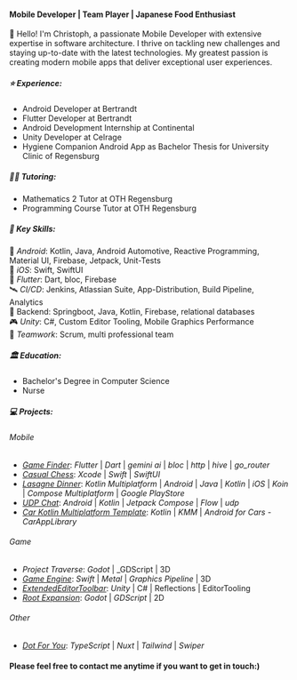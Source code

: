 #### Mobile Developer | Team Player | Japanese Food Enthusiast

👋 Hello! I'm Christoph, a passionate Mobile Developer with extensive expertise in software architecture. I thrive on tackling new challenges and staying up-to-date with the latest technologies. My greatest passion is creating modern mobile apps that deliver exceptional user experiences.

##### ⭐️ Experience:
- Android Developer at Bertrandt 
- Flutter Developer at Bertrandt 
- Android Development Internship at Continental 
- Unity Developer at Celrage 
- Hygiene Companion Android App as Bachelor Thesis for University Clinic of Regensburg 

##### 👨‍🏫 Tutoring:
- Mathematics 2 Tutor at OTH Regensburg 
- Programming Course Tutor at OTH Regensburg 

##### 🔑 Key Skills:
 🤖 _Android_: Kotlin, Java, Android Automotive, Reactive Programming, Material UI, Firebase, Jetpack, Unit-Tests<br>
 🍎 _iOS_: Swift, SwiftUI<br>
 🐥 _Flutter_: Dart, bloc, Firebase<br>
 🛰️ _CI/CD_: Jenkins, Atlassian Suite, App-Distribution, Build Pipeline, Analytics<br>
 🔐 Backend: Springboot, Java, Kotlin, Firebase,  relational databases<br>
 🎮 _Unity_: C#, Custom Editor Tooling, Mobile Graphics Performance<br>
 💬 _Teamwork_: Scrum, multi professional team<br>

##### 🏛️ Education:
- Bachelor's Degree in Computer Science 
- Nurse 

##### 💻 Projects:

###### Mobile
- [_Game Finder_](https://github.com/chris-prenissl/game_finder): _Flutter_ | _Dart_ | _gemini ai_ | _bloc_ | _http_ | _hive_ | _go_router_ 
- [_Casual Chess_](https://github.com/chris-prenissl/casual_chess): _Xcode_ | _Swift_ | _SwiftUI_ 
- [_Lasagne Dinner_](https://github.com/chris-prenissl/LasagneDinner): _Kotlin Multiplatform_ | _Android_ | _Java_ | _Kotlin_ | _iOS_ | _Koin_ | _Compose Multiplatform_ | _Google PlayStore_
- [_UDP Chat_](https://github.com/chris-prenissl/udp-chat): _Android_ | _Kotlin_ | _Jetpack Compose_ | _Flow_ | _udp_
- [_Car Kotlin Multiplatform Template_](https://github.com/chris-prenissl/carkmm): _Kotlin_ | _KMM_ | _Android for Cars - CarAppLibrary_ 

###### Game
- _Project Traverse_: _Godot_ | _GDScript | 3D
- [_Game Engine_](https://github.com/chris-prenissl/Game-Engine-Tutorial): _Swift_ | _Metal_ | _Graphics Pipeline_ | 3D
- [_ExtendedEditorToolbar_](https://github.com/chris-prenissl/ExtendedEditorToolbar): _Unity_ | C# | Reflections | EditorTooling
- [_Root Expansion_](https://github.com/chris-prenissl/root-expansion): _Godot_ | _GDScript_ | 2D

###### Other
- [_Dot For You_](https://github.com/chris-prenissl/dot-for-you): _TypeScript_ | _Nuxt_ | _Tailwind_ | _Swiper_


####  Please feel free to contact me anytime if you want to get in touch:)
